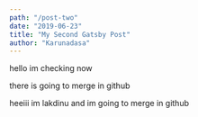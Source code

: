 ```yaml
---
path: "/post-two"
date: "2019-06-23"
title: "My Second Gatsby Post"
author: "Karunadasa"
---
```




hello im checking now

there is going to merge in github

heeiii im lakdinu and im going to merge in github